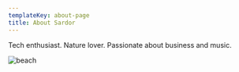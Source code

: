 ```yaml
---
templateKey: about-page
title: About Sardor
---
```

Tech enthusiast. Nature lover. Passionate about business and music.

![beach](/img/beach.jpg)
